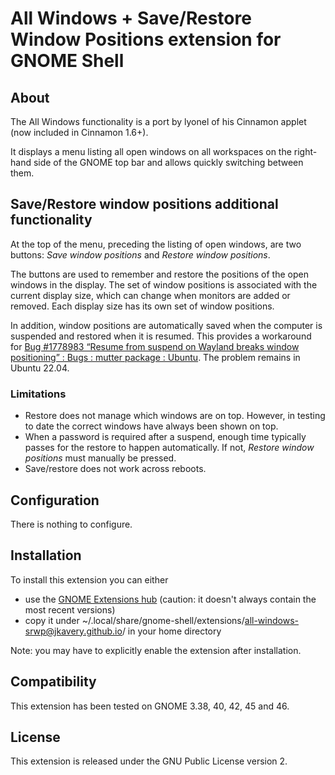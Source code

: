 All Windows + Save/Restore Window Positions extension for GNOME Shell
=====================================================================

About
-----
The All Windows functionality is a port by lyonel of his Cinnamon applet (now included in Cinnamon 1.6+).

It displays a menu listing all open windows on all workspaces on the right-hand side of the GNOME top bar and allows quickly switching between them.

Save/Restore window positions additional functionality
------------------------------------------------------
At the top of the menu, preceding the listing of open windows, are two buttons: *Save window positions* and *Restore window positions*.

The buttons are used to remember and restore the positions of the open windows in the display.  The set of window positions is associated with the current display size, which can change when monitors are added or removed.  Each display size has its own set of window positions.

In addition, window positions are automatically saved when the computer is suspended and restored when it is resumed.  This provides a workaround for [Bug #1778983 “Resume from suspend on Wayland breaks window positioning” : Bugs : mutter package : Ubuntu](https://bugs.launchpad.net/ubuntu/+source/mutter/+bug/1778983).  The problem remains in Ubuntu 22.04.

### Limitations
 * Restore does not manage which windows are on top.  However, in testing to date the correct windows have always been shown on top.
 * When a password is required after a suspend, enough time typically passes for the restore to happen automatically.  If not, *Restore window positions* must manually be pressed.
 * Save/restore does not work across reboots.

Configuration
-------------
There is nothing to configure.

Installation
------------
To install this extension you can either
 * use the [GNOME Extensions hub](https://extensions.gnome.org/extension/4833/all-windows-saverestore-window-positions/) (caution: it doesn't always contain the most recent versions)
 * copy it under ~/.local/share/gnome-shell/extensions/all-windows-srwp@jkavery.github.io/ in your home directory

Note: you may have to explicitly enable the extension after installation.

Compatibility
-------------
This extension has been tested on GNOME 3.38, 40, 42, 45 and 46.

License
-------
This extension is released under the GNU Public License version 2.
